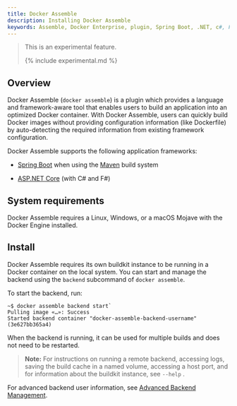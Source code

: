 ```yaml
---
title: Docker Assemble
description: Installing Docker Assemble
keywords: Assemble, Docker Enterprise, plugin, Spring Boot, .NET, c#, F#
---
```


>This is an experimental feature.
>
>{% include experimental.md %}

## Overview

Docker Assemble (`docker assemble`) is a plugin which provides a language and framework-aware tool that enables users to build an application into an optimized Docker container. With Docker Assemble, users can quickly build Docker images without providing configuration information (like Dockerfile) by auto-detecting the required information from existing framework configuration.

Docker Assemble supports the following application frameworks:

- [Spring Boot](https://spring.io/projects/spring-boot) when using the [Maven](https://maven.apache.org/) build system

- [ASP.NET Core](https://docs.microsoft.com/en-us/aspnet/core) (with C# and F#)

## System requirements

Docker Assemble requires a Linux, Windows, or a macOS Mojave with the Docker Engine installed.

## Install

Docker Assemble requires its own buildkit instance to be running in a Docker container on the local system. You can start and manage the backend using the `backend` subcommand of `docker assemble`.

To start the backend, run:

```
~$ docker assemble backend start`
Pulling image «…»: Success
Started backend container "docker-assemble-backend-username" (3e627bb365a4)
```

When the backend is running, it can be used for multiple builds and does not need to be restarted.

> **Note:** For instructions on running a remote backend, accessing logs, saving the build cache in a named volume, accessing a host port, and for information about the buildkit instance, see `--help` .

For advanced backend user information, see [Advanced Backend Management](/assemble/adv-backend-manage/).
